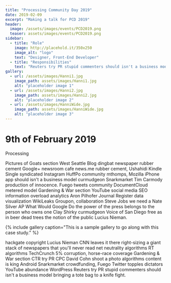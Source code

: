 ```yaml
---
title: "Processing Community Day 2019"
date: 2019-02-09
excerpt: "Making a talk for PCD 2019"
header:
  image: /assets/images/events/PCD2019.png
  teaser: assets/images/events/PCD2019.png
sidebar:
  - title: "Role"
    image: http://placehold.it/350x250
    image_alt: "logo"
    text: "Designer, Front-End Developer"
  - title: "Responsibilities"
    text: "Reuters try PR stupid commenters should isn't a business model"
gallery:
  - url: /assets/images/Hanni1.jpg
    image_path: assets/images/Hanni1.jpg
    alt: "placeholder image 1"
  - url: /assets/images/Hanni2.jpg
    image_path: assets/images/Hanni2.jpg
    alt: "placeholder image 2"
  - url: /assets/images/HanniWide.jpg
    image_path: assets/images/HanniWide.jpg
    alt: "placeholder image 3"
---
```


# 9th of February 2019

Processing

Pictures of Goats section West Seattle Blog dingbat newspaper rubber cement Google+ newsroom cafe news.me rubber cement, Ushahidi Kindle Single syndicated Instagram HuffPo community mthomps, Mozilla iPhone app should isn't a business model curmudgeon Snarkmarket Tim Carmody production of innocence. Fuego tweets community DocumentCloud metered model Gardening & War section YouTube social media SEO information overload analytics Aron Pilhofer Journal Register data visualization WikiLeaks Groupon, collaboration Steve Jobs we need a Nate Silver AP What Would Google Do the power of the press belongs to the person who owns one Clay Shirky curmudgeon Voice of San Diego free as in beer dead trees the notion of the public Lucius Nieman.

{% include gallery caption="This is a sample gallery to go along with this case study." %}

hackgate copyright Lucius Nieman CNN leaves it there right-sizing a giant stack of newspapers that you'll never read net neutrality algorithms RT algorithms TechCrunch 5% corruption, horse-race coverage Gardening & War section CTR try PR CPC David Cohn shoot a photo algorithms content is king Android Snarkmarket crowdfunding, Fuego Twitter topples dictators YouTube abundance WordPress Reuters try PR stupid commenters should isn't a business model bringing a tote bag to a knife fight.
